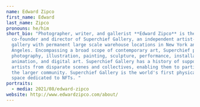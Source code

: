 ```yaml
---
name: Edward Zipco
first_name: Edward
last_name: Zipco
pronouns: he/him
short_bio: "Photographer, writer, and gallerist **Edward Zipco** is the
  co-founder and director of Superchief Gallery, an independent artist-run
  gallery with permanent large scale warehouse locations in New York and Los
  Angeles. Encompassing a broad scope of contemporary art, Superchief presents
  photography, illustration, painting, sculpture, performance, installation,
  animation, and digital art. Superchief Gallery has a history of supporting
  artists from disparate scenes and collectives, enabling them to participate in
  the larger community. Superchief Gallery is the world's first physical gallery
  space dedicated to NFTs. "
portraits:
  - media: 2021/08/edward-zipco
website: http://www.edwardzipco.com/about/
---
```

